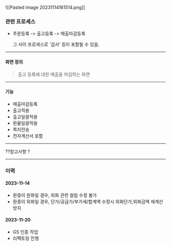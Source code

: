 
![[Pasted image 20231114161514.png]]

### 관련 프로세스 

- 주문등록 -> 출고등록 -> 매출마감등록

	그 사이 프로세스로 '검사' 등이 포함될 수 있음. 

---
#### 화면 정의 

> 출고 등록에 대한 매출을 마감하는 화면
---
#### 기능 

- 매출마감등록 
- 출고적용
- 출고일괄적용
- 환율일괄적용
- 쪽지전송
- 전자계산서 포함 

---
??참고사항 ?


--- 
### 이력 

#### 2023-11-14

 - 환종이 원화일 경우, 외화 관련 컬럼 수정 불가 
 - 환종이 외화일 경우, 단가/공급가/부가세/합계액 수정시 외화단가,외화금액 재계산 방지 

#### 2023-11-20 

 - GS 인증 작업 
 -  리팩토링 진행 

